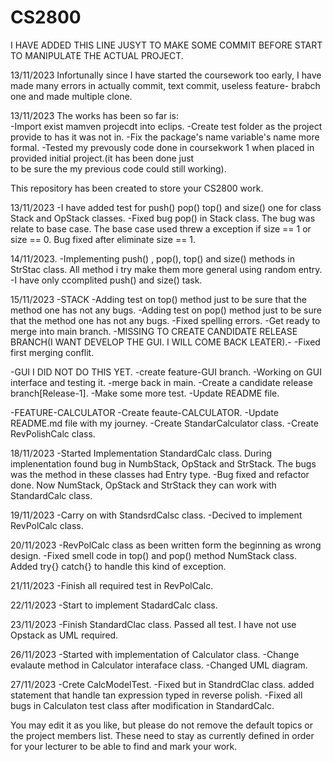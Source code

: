 # CS2800

I HAVE ADDED THIS LINE JUSYT TO MAKE SOME COMMIT BEFORE START TO MANIPULATE THE ACTUAL PROJECT.


13/11/2023
Infortunally since I have started the coursework too early, I have made many errors in actually commit, text commit, useless feature- brabch one and made multiple clone. 


13/11/2023
The works has been so far is:  
    -Import exist mamven projecdt into eclips.
    -Create test folder as the project provide to has it was not in.
    -Fix the  package's name variable's name more formal.
    -Tested my prevously code done in coursekwork 1 when placed in provided initial project.(it has been done just  
     to be sure the my previous code could still working).  

This repository has been created to store your CS2800 work.

13/11/2023
-I have added test for push() pop() top() and size() one for class Stack and OpStack  classes.
-Fixed bug pop() in Stack class. The bug was relate to base case. The base case used threw a exception if size == 1 or size == 0.
Bug fixed after eliminate size == 1. 


14/11/2023.
-Implementing push() , pop(), top() and size() methods in StrStac class. All method i try make them more general using random entry.
-I have only ccomplited push() and size() task.


15/11/2023
-STACK
    -Adding test on top() method just to be sure that the method one has not any bugs.
    -Adding test on pop() method just to be sure that the method one has not any bugs. 
    -Fixed spelling errors.
    -Get ready to merge into main branch.
    -MISSING TO CREATE CANDIDATE RELEASE BRANCH(I WANT DEVELOP THE GUI. I WILL COME BACK LEATER).-
    -Fixed first merging conflit.

-GUI
    I DID NOT DO THIS YET.
    -create feature-GUI branch.
    -Working on GUI interface and testing it.
    -merge back in main.
    -Create a candidate release branch[Release-1].
    -Make some more test.
    -Update README file.

-FEATURE-CALCULATOR
    -Create feaute-CALCULATOR.
    -Update README.md file with my journey.
    -Create StandarCalculator class.
    -Create RevPolishCalc class.


18/11/2023
    -Started Implementation StandardCalc class. During implenentation found bug in NumbStack, OpStack and StrStack. The bugs was the   method in these classes had Entry type. 
    -Bug fixed and refactor done. Now NumStack, OpStack and StrStack they can work with StandardCalc class. 

19/11/2023
    -Carry on with StandsrdCalsc class.
    -Decived to implement RevPolCalc class.

20/11/2023
    -RevPolCalc class as been written form the beginning as
     wrong design. 
    -Fixed smell code in top() and pop() method NumStack class. Added try{} catch{} to handle this kind of  exception. 

21/11/2023
    -Finish all required test in RevPolCalc.

22/11/2023
    -Start to implement StadardCalc class. 

23/11/2023
    -Finish StandardClac class. Passed all test. I have not use Opstack as UML required.

26/11/2023
    -Started with implementation of Calculator class.
    -Change evalaute method in Calculator interaface class.
    -Changed UML diagram. 

27/11/2023
    -Crete CalcModelTest.
    -Fixed but in StandrdClac class. added statement that handle tan expression typed in reverse polish.
    -Fixed all bugs in Calculaton test class after modification in StandardCalc.
    

You may edit it as you like, but please do not remove the default topics or the project members list. These need to stay as currently defined in order for your lecturer to be able to find and mark your work.

